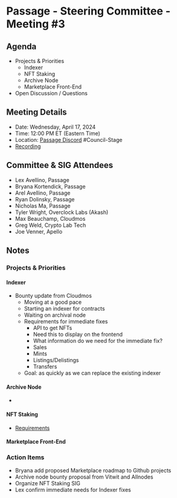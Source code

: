 # Passage - Steering Committee - Meeting #3

## Agenda
- Projects & Priorities
  - Indexer
  - NFT Staking
  - Archive Node
  - Marketplace Front-End
- Open Discussion / Questions

## Meeting Details
- Date: Wednesday, April 17, 2024
- Time: 12:00 PM ET (Eastern Time)
- Location: [Passage Discord](https://discord.gg/passage) #Council-Stage
- [Recording ](https://youtu.be/H8F4xgQzuJ8)

## Committee & SIG Attendees
- Lex Avellino, Passage
- Bryana Kortendick, Passage
- Arel Avellino, Passage
- Ryan Dolinsky, Passage
- Nicholas Ma, Passage
- Tyler Wright, Overclock Labs (Akash)
- Max Beauchamp, Cloudmos
- Greg Weld, Crypto Lab Tech
- Joe Venner, Apello

##  Notes
### Projects & Priorities
#### Indexer
- Bounty update from Cloudmos
  - Moving at a good pace
  - Starting an indexer for contracts
  - Waiting on archival node
  - Requirements for immediate fixes
    - API to get NFTs
    - Need this to display on the frontend
    - What information do we need for the immediate fix?
    - Sales
    - Mints
    - Listings/Delistings
    - Transfers 
  - Goal: as quickly as we can replace the existing indexer
 
#### Archive Node
- 

#### NFT Staking
- [Requirements](https://github.com/Passage-Chain/community/blob/main/sig-nft-staking/nft-staking-req.md)

#### Marketplace Front-End

### Action Items
- Bryana add proposed Marketplace roadmap to Github projects
- Archive node bounty proposal from Vitwit and Allnodes
- Organize NFT Staking SIG
- Lex confirm immediate needs for Indexer fixes
